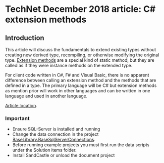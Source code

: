 # TechNet December 2018 article: C# extension methods
## Introduction

This article will discuss the fundamentals to extend existing types without creating new derived type, recompiling, or otherwise modifying the original type. [Extension methods](https://docs.microsoft.com/en-us/dotnet/csharp/programming-guide/classes-and-structs/extension-methods) are a special kind of static method, but they are called as if they were instance methods on the extended type. 

For client code written in C#, F# and Visual Basic, there is no apparent difference between calling an extension method and the methods that are defined in a type. The primary language will be C# but extension methods as mention prior will work in other languages and can be written in one language and used in another language.

[Article location](https://social.technet.microsoft.com/wiki/contents/articles/52264.extension-methods-c.aspx).

### Important

- Ensure SQL-Server is installed and running
- Change the data connection in the project [BaseLibrary.BaseSqlServerConnections](https://github.com/karenpayneoregon/LanguageExtensions/blob/master/BaseLibrary/BaseSqlServerConnections.cs).
- Before running example projects you must first run the data scripts under the Solution items folder.
- Install SandCastle or unload the document project
